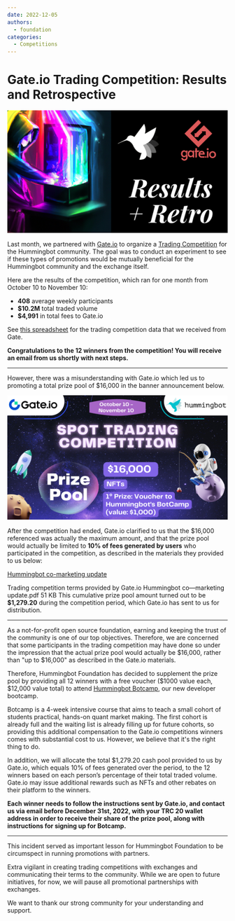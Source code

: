 ```yaml
---
date: 2022-12-05
authors:
  - foundation
categories:
  - Competitions
---
```


# Gate.io Trading Competition: Results and Retrospective

![](./cover.png)

Last month, we partnered with [Gate.io](http://gate.io/) to organize a [Trading Competition](https://hummingbot-foundation.notion.site/Event-Gate-io-Oct-2022-dd02263e66a8467f9744866141087714) for the Hummingbot community. The goal was to conduct an experiment to see if these types of promotions would be mutually beneficial for the Hummingbot community and the exchange itself.

Here are the results of the competition, which ran for one month from October 10 to November 10:

* **408** average weekly participants
* **$10.2M** total traded volume
* **$4,991** in total fees to Gate.io

<!-- more -->

See [this spreadsheet](https://docs.google.com/spreadsheets/d/1FcpKl6O4tySLJChju8blo9nM_kj7XIo7c3Ubxyr6JuQ/edit?usp=sharing) for the trading competition data that we received from Gate.

**Congratulations to the 12 winners from the competition! You will receive an email from us shortly with next steps.**

---

However, there was a misunderstanding with Gate.io which led us to promoting a total prize pool of $16,000 in the banner announcement below.

![](./TRADING-COMPETITION-4.png)

After the competition had ended, Gate.io clarified to us that the $16,000 referenced was actually the maximum amount, and that the prize pool would actually be limited to **10% of fees generated by users** who participated in the competition, as described in the materials they provided to us below:

[Hummingbot co-marketing update](Hummingbot-co-marketing-update.pdf)

Trading competition terms provided by Gate.io
Hummingbot co—marketing update.pdf 51 KB
This cumulative prize pool amount turned out to be **$1,279.20** during the competition period, which Gate.io has sent to us for distribution.

---

As a not-for-profit open source foundation, earning and keeping the trust of the community is one of our top objectives. Therefore, we are concerned that  some participants in the trading competition may have done so under the impression that the actual prize pool would actually be $16,000, rather than "up to $16,000" as described in the Gate.io materials.

Therefore, Hummingbot Foundation has decided to supplement the prize pool by providing all 12 winners with a free voucher ($1000 value each, $12,000 value total) to attend [Hummingbot Botcamp](/botcamp), our new developer bootcamp.

Botcamp is a 4-week intensive course that aims to teach a small cohort of students practical, hands-on quant market making. The first cohort is already full and the waiting list is already filling up for future cohorts, so providing this additional compensation to the Gate.io competitions winners comes with substantial cost to us. However, we believe that it's the right thing to do.

In addition, we will allocate the total $1,279.20 cash pool provided to us by Gate.io, which equals 10% of fees generated over the period, to the 12 winners based on each person’s percentage of their total traded volume. Gate.io may issue additional rewards such as NFTs and other rebates on their platform to the winners.

**Each winner needs to follow the instructions sent by Gate.io, and contact us via email before December 31st, 2022, with your TRC 20 wallet address in order to receive their share of the prize pool, along with instructions for signing up for Botcamp.**

---

This incident served as important lesson for Hummingbot Foundation to be circumspect in running promotions with partners.

Extra vigilant in creating trading competitions with exchanges and communicating their terms to the community. While we are open to future initiatives, for now, we will pause all promotional partnerships with exchanges.

We want to thank our strong community for your understanding and support.